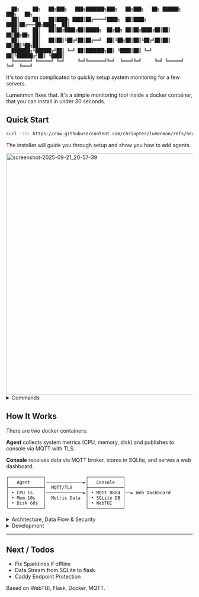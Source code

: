 ```
  ██╗     ██╗   ██╗███╗   ███╗███████╗███╗   ██╗███╗   ██╗ ██████╗ ███╗   ██╗
  ██║     ██║   ██║████╗ ████║██╔════╝████╗  ██║████╗ ████║██╔═══██╗████╗  ██║
  ██║     ██║   ██║██╔████╔██║█████╗  ██╔██╗ ██║██╔████╔██║██║   ██║██╔██╗ ██║
  ██║     ██║   ██║██║╚██╔╝██║██╔══╝  ██║╚██╗██║██║╚██╔╝██║██║   ██║██║╚██╗██║
  ███████╗╚██████╔╝██║ ╚═╝ ██║███████╗██║ ╚████║██║ ╚═╝ ██║╚██████╔╝██║ ╚████║
  ╚══════╝ ╚═════╝ ╚═╝     ╚═╝╚══════╝╚═╝  ╚═══╝╚═╝     ╚═╝ ╚═════╝ ╚═╝  ╚═══╝
```

It's too damn complicated to quickly setup system monitoring for a few servers.

Lumenmon fixes that. It's a simple monitoring tool inside a docker container, that you can install in under 30 seconds.

## Quick Start

```bash
curl -sSL https://raw.githubusercontent.com/chriopter/lumenmon/refs/heads/main/install.sh | bash
```

The installer will guide you through setup and show you how to add agents.

<img width="650" alt="screenshot-2025-09-21_20-57-39" src="https://github.com/user-attachments/assets/a900ed9c-d519-4c1c-8268-2d2417807aed" />

<details>
<summary>Commands</summary>

```bash
lumenmon            # Show status and available commands
lumenmon start      # Start containers
lumenmon logs       # Stream container logs
lumenmon invite     # Generate agent invite (URL + one-line install)
lumenmon register   # Register agent with invite
lumenmon update     # Update CLI, compose files, and images
lumenmon uninstall  # Remove everything
```
</details>

## How It Works

There are two docker containers:

**Agent** collects system metrics (CPU, memory, disk) and publishes to console via MQTT with TLS.

**Console** receives data via MQTT broker, stores in SQLite, and serves a web dashboard.

```
┌─────────────┐               ┌─────────────┐
│   Agent     │──────────────►│   Console   │
├─────────────┤  MQTT/TLS     ├─────────────┤
│ • CPU 1s    │──────────────►│ • MQTT 8884 │──► Web Dashboard
│ • Mem 10s   │  Metric Data  │ • SQLite DB │
│ • Disk 60s  │               │ • WebTUI    │
└─────────────┘               └─────────────┘
```

<details>
<summary>Architecture, Data Flow & Security</summary>

### Architecture

**Agent:**
```
├── agent.sh (Main entry)
├── collectors/ (Data collectors)
│   ├── generic (Scripts running on all system)
│   └── ... (Scripts running dependent on environment, decided by collectors.sh)
├── core/ (Scripts to register with server, start connection, start collectors)
└── data/ (Persistent directory with MQTT credentials)
    └── mqtt/
```

**Console:**
```
├── console.sh (Main entry)
├── core (Core setup)
│   ├── enrollment (Bash scripts to create invitations and agent registration)
│   ├── mqtt (MQTT broker gateway and subscriber)
│   ├── setup (Server setup and certificate generation)
├── data (Persistent data dir)
│   ├── metrics.db (SQLite metrics database)
│   └── mqtt (MQTT credentials and TLS certificates)
└── web (Web server)
    ├── app (Flask app)
    ├── config (Caddy Config)
    └── public (HTML, CSS, JS)
```

### Data Flow

Agents publish JSON to MQTT topics → Console gateway writes to SQLite (one table per agent per metric) → Web dashboard queries SQLite for display. Example: Agent `id_abc123` creates tables `id_abc123_generic_cpu`, `id_abc123_generic_disk`, etc. 

<img width="700" alt="image" src="https://github.com/user-attachments/assets/2e67ead2-e5ce-4291-80d1-db08f7dd6ee7" />

### Security

**Enrollment:** Invite URLs contain permanent MQTT credentials + TLS certificate fingerprint for agent registration.

**TLS Pinning:** Agents verify server certificate fingerprint during first connection, then pin it for all future connections.

**Network Design:** Agents initiate outbound connections only. Console cannot connect to agents.

**Installation:** When console and agent run on same machine, they communicate via Docker network (`lumenmon-console:8884`) with automatic TLS verification.

**Ports:** Console Exposes ports **8080** (web, no auth - will change) and **8884** (MQTT/TLS with rate limiting, ACL, Auth)

</details>

<details>
<summary>Development</summary>

```bash
# Full auto-setup: reset, start containers, register agent, and launch WebTUI
./dev/auto

# Multi-agent testing (spawns 3 agents)
./dev/add3

# Create new release (interactive version bumping)
./dev/release

# Update vendored CSS/JS dependencies
./dev/updatedeps
```
</details>

---

## Next / Todos
- Fix Sparklines if offline
- Data Stream from SQLite to flask.
- Caddy Endpoint Protection

Based on WebTUI, Flask, Docker, MQTT.
